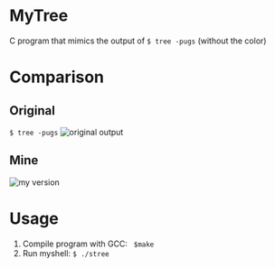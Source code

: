 # MyTree
C program that mimics the output of `$ tree -pugs` (without the color)  

# Comparison
## Original
`$ tree -pugs`
![original output](/screenshots/original.png)
## Mine
![my version](/screenshots/mine.png)

# Usage
1. Compile program with GCC: ` $make`
2. Run myshell: `$ ./stree`